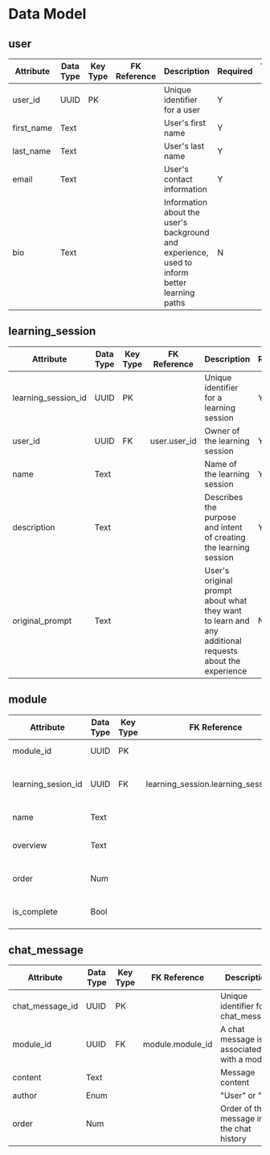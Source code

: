 # Data Model

## user

| Attribute | Data Type | Key Type | FK Reference | Description | Required | Validation / Rules |
|-----------|-----------|----------|--------------|-------------|----------|-------------------|
| user_id | UUID | PK | | Unique identifier for a user | Y | |
| first_name | Text | | | User's first name | Y | |
| last_name | Text | | | User's last name | Y | |
| email | Text | | | User's contact information | Y | |
| bio | Text | | | Information about the user's background and experience, used to inform better learning paths | N | |

## learning_session

| Attribute | Data Type | Key Type | FK Reference | Description | Required | Validation / Rules |
|-----------|-----------|----------|--------------|-------------|----------|-------------------|
| learning_session_id | UUID | PK | | Unique identifier for a learning session | Y | |
| user_id | UUID | FK | user.user_id | Owner of the learning session | Y | |
| name | Text | | | Name of the learning session | Y | |
| description | Text | | | Describes the purpose and intent of creating the learning session | Y | |
| original_prompt | Text | | | User's original prompt about what they want to learn and any additional requests about the experience | N | |

## module

| Attribute | Data Type | Key Type | FK Reference | Description | Required | Validation / Rules |
|-----------|-----------|----------|--------------|-------------|----------|-------------------|
| module_id | UUID | PK | | Unique identifier for a module | Y | |
| learning_sesion_id | UUID | FK | learning_session.learning_session_id | A module is associated with a learning_session | Y | |
| name | Text | | | Name of the module | Y | |
| overview | Text | | | AI-generated overview of the module | Y | |
| order | Num | | | Order of the module in the learning session | Y | |
| is_complete | Bool | | | True if the user has completed this module | Y | |

## chat_message

| Attribute | Data Type | Key Type | FK Reference | Description | Required | Validation / Rules |
|-----------|-----------|----------|--------------|-------------|----------|-------------------|
| chat_message_id | UUID | PK | | Unique identifier for a chat_message | Y | |
| module_id | UUID | FK | module.module_id | A chat message is associated with a module | Y | |
| content | Text | | | Message content | Y | |
| author | Enum | | | "User" or "AI" | Y | |
| order | Num | | | Order of the message in the chat history | Y | |